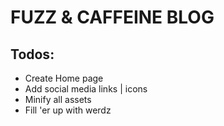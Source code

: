 FUZZ & CAFFEINE BLOG
====

## Todos:

* Create Home page
* Add social media links | icons
* Minify all assets
* Fill 'er up with werdz
